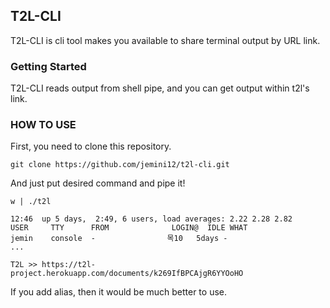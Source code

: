 ## T2L-CLI
T2L-CLI is cli tool makes you available to share terminal output by URL link.

### Getting Started
T2L-CLI reads output from shell pipe, and you can get output within t2l's link.

### HOW TO USE
First, you need to clone this repository.
```
git clone https://github.com/jemini12/t2l-cli.git
```

And just put desired command and pipe it!
```
w | ./t2l

12:46  up 5 days,  2:49, 6 users, load averages: 2.22 2.28 2.82
USER     TTY      FROM              LOGIN@  IDLE WHAT
jemin    console  -                목10   5days -
...

T2L >> https://t2l-project.herokuapp.com/documents/k269IfBPCAjgR6YYOoHO

```
If you add alias, then it would be much better to use.
